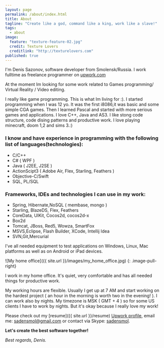 ```yaml
---
layout: page
permalink: /about/index.html
title: About
tagline: "Create like a god, command like a king, work like a slave!"
tags: 
  - about
image: 
  feature: "texture-feature-02.jpg"
  credit: Texture Lovers
  creditlink: "http://texturelovers.com"
published: true
---
```


I'm Denis Sazonov, software developer from Smolensk/Russia. 
I work fulltime as freelance programmer on [upwork.com](http://www.upwork.com/)

At the moment Im looking for some work related to Games programming/ Virtual Reality / Video editing. 

I really like game programming. This is what Im living for :).
I started programming when I was 12 yo. It was the first i8086,it was basic and some simple CGA games. Then I learned Pascal and started with more serious games and applications.
I love C++, Java and AS3. I like stong code structure, code dising patterns and productive work.
I love playing minecraft, doom 1,2 and sims 3.:)

### I know and have experience in programming with the following list of languages(technologies):

* C/C++
* C# ( WPF )
* Java ( J2EE, J2SE )
* ActionScipt3 ( Adobe Air, Flex, Starling, Feathers ) 
* Objective-C/Swift
* SQL, PL/SQL

### Frameworks, IDEs and technologies I can use in my work:

* Spring, Hibernate,NoSQL ( membase, mongo )
* Starling, BlazeDS, Flex, Feathers
* CoreData, UIKit, Cocos2d, cocos2d-x
* Box2d
* Tomcat, JBoss, Red5, Wowza, SmartFox
* MSVS,Eclipse, Flash Builder, XCode, Intellij Idea
* SVN,Git,Mercurial


I've all needed equipment to test applications on Windows, Linux, Mac platforms as well as on Android or iPad devices.

![My home office]({{ site.url }}/images/my_home_office.jpg)
{: .image-pull-right}

I work in my home office. It's quiet, very comfortable and has all needed things for productive work.

My working hours are flexible. Usually I get up at 7 AM and start working on the hardest project ( an hour in the morning is worth two in the evening! ).
I can work also by nights. My timezone is MSK ( GMT + 4 ) so for some US clients I have to work by nights.
But it's okay because I really love my work!

Please check out my [resume]({{ site.url }}/resume)
[Upwork profile](https://www.upwork.com/users/%7E010ba56ab4bc5aba48),
email me: <a href="mailto:sadensmol@gmail.com">sadensmol@gmail.com</a>
or contact via Skype: <a href="skype:sadensmol?call">sadensmol</a>.

**Let's create the best software together!**

*Best regards, Denis.*
